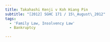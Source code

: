 ```yaml
---
title: Takahashi Kenji v Koh Hiang Pin
subtitle: "[2012] SGHC 171 / 15\_August\_2012"
tags:
  - 'Family Law, Insolvency Law'
  - Bankruptcy

---
```



